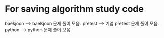 For saving algorithm study code
================================
baekjoon --> baekjoon 문제 풀이 모움. 
pretest --> 기업 pretest 문제 풀이 모음. 
python --> python 문제 풀이 모음. 

